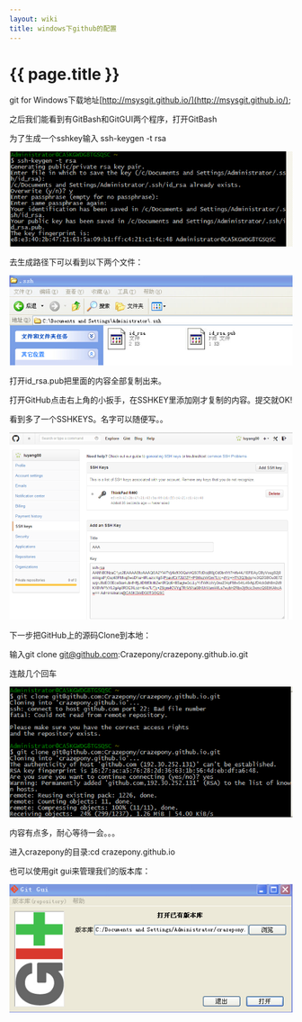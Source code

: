 ```yaml
---
layout: wiki
title: windows下github的配置
---
```


# {{ page.title }}
git for Windows下载地址[http://msysgit.github.io/](http://msysgit.github.io/);

之后我们能看到有GitBash和GitGUI两个程序，打开GitBash

为了生成一个sshkey输入 ssh-keygen -t rsa


![](/assets/img/ssh-keygen.jpg)

去生成路径下可以看到以下两个文件：

![](/assets/img/id-rsa.jpg)

打开id_rsa.pub把里面的内容全部复制出来。

打开GitHub点击右上角的小扳手，在SSHKEY里添加刚才复制的内容。提交就OK!

看到多了一个SSHKEYS。名字可以随便写。。

![](/assets/img/rsa-github.png)

下一步把GitHub上的源码Clone到本地：

输入git clone git@github.com:Crazepony/crazepony.github.io.git

连敲几个回车

![](/assets/img/git-clone.jpg)

内容有点多，耐心等待一会。。。

进入crazepony的目录:cd crazepony.github.io

也可以使用git gui来管理我们的版本库：

![](/assets/img/git-gui.jpg)
